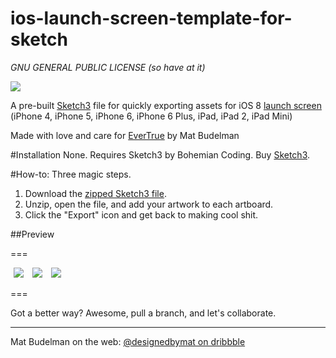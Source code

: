 ios-launch-screen-template-for-sketch
===

_GNU GENERAL PUBLIC LICENSE (so have at it)_

<p>
<img style="max-width:340px;" src="https://raw.githubusercontent.com/budelman/ios-launch-screen-template-for-sketch/master/_img/sketch-file-preview.png"/>
</p>

A pre-built [Sketch3](http://bohemiancoding.com/sketch/) file for quickly exporting assets for iOS 8 [launch screen](https://developer.apple.com/library/ios/documentation/userexperience/conceptual/MobileHIG/LaunchImages.html#//apple_ref/doc/uid/TP40006556-CH22-SW1) (iPhone 4, iPhone 5, iPhone 6, iPhone 6 Plus, iPad, iPad 2, iPad Mini)

Made with love and care for [EverTrue](https://github.com/evertrue) by Mat Budelman

#Installation
None. Requires Sketch3 by Bohemian Coding. Buy [Sketch3](http://bohemiancoding.com/sketch/).

#How-to: Three magic steps.

1. Download the [zipped Sketch3 file](https://github.com/budelman/ios-launch-screen-template-for-sketch/blob/master/ios8_default-images_template.sketch.zip?raw=true).
2. Unzip, open the file, and add your artwork to each artboard.
3. Click the "Export" icon and get back to making cool shit.

##Preview

===

<p>
<img style="max-width:160px;margin:0px 5px;" src="https://raw.githubusercontent.com/budelman/ios-launch-screen-template-for-sketch/master/_img/iphone-preview.png"/>

<img style="max-width:160px;margin:0px 5px;" src="https://raw.githubusercontent.com/budelman/ios-launch-screen-template-for-sketch/master/_img/ipad-preview.png"/>

<img style="max-width:160px;margin:0px 5px;" src="https://raw.githubusercontent.com/budelman/ios-launch-screen-template-for-sketch/master/_img/export-preview.png"/>
</p>

===

Got a better way? Awesome, pull a branch, and let's collaborate.

---


Mat Budelman on the web: [@designedbymat on dribbble](https://dribbble.com/designedbymat)


